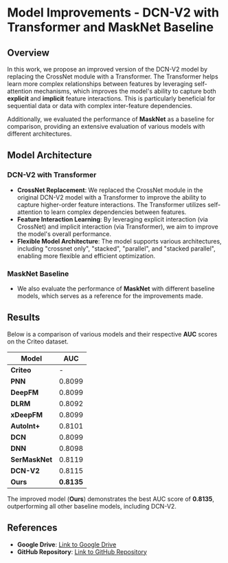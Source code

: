 # Model Improvements - DCN-V2 with Transformer and MaskNet Baseline

## Overview

In this work, we propose an improved version of the DCN-V2 model by replacing the CrossNet module with a Transformer. The Transformer helps learn more complex relationships between features by leveraging self-attention mechanisms, which improves the model's ability to capture both **explicit** and **implicit** feature interactions. This is particularly beneficial for sequential data or data with complex inter-feature dependencies.

Additionally, we evaluated the performance of **MaskNet** as a baseline for comparison, providing an extensive evaluation of various models with different architectures.

## Model Architecture

### DCN-V2 with Transformer
- **CrossNet Replacement**: We replaced the CrossNet module in the original DCN-V2 model with a Transformer to improve the ability to capture higher-order feature interactions. The Transformer utilizes self-attention to learn complex dependencies between features.
- **Feature Interaction Learning**: By leveraging explicit interaction (via CrossNet) and implicit interaction (via Transformer), we aim to improve the model's overall performance.
- **Flexible Model Architecture**: The model supports various architectures, including "crossnet only", "stacked", "parallel", and "stacked parallel", enabling more flexible and efficient optimization.

### MaskNet Baseline
- We also evaluate the performance of **MaskNet** with different baseline models, which serves as a reference for the improvements made.

## Results

Below is a comparison of various models and their respective **AUC** scores on the Criteo dataset.

| **Model**       | **AUC**  |
|-----------------|----------|
| **Criteo**      | -        |
| **PNN**         | 0.8099   |
| **DeepFM**      | 0.8099   |
| **DLRM**        | 0.8092   |
| **xDeepFM**     | 0.8099   |
| **AutoInt+**    | 0.8101   |
| **DCN**         | 0.8099   |
| **DNN**         | 0.8098   |
| **SerMaskNet**  | 0.8119   |
| **DCN-V2**      | 0.8115   |
| **Ours**        | **0.8135** |

The improved model (**Ours**) demonstrates the best AUC score of **0.8135**, outperforming all other baseline models, including DCN-V2.

## References

- **Google Drive**: [Link to Google Drive](<Insert your Google Drive link here>)
- **GitHub Repository**: [Link to GitHub Repository](<Insert your GitHub repository link here>)
